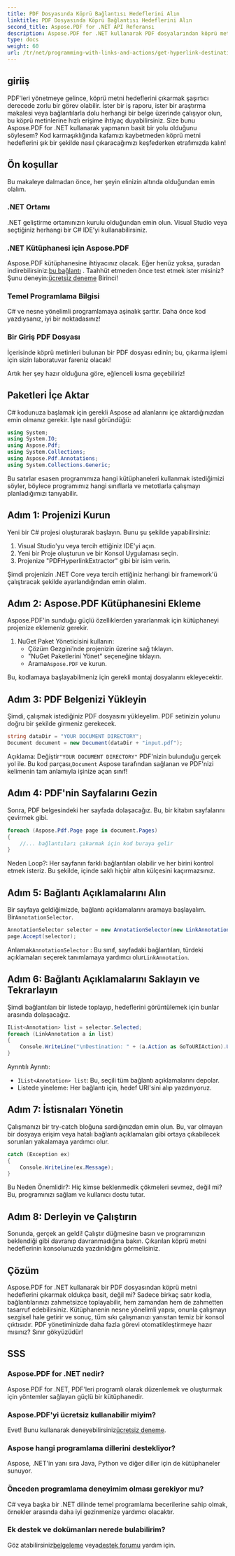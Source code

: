 ```yaml
---
title: PDF Dosyasında Köprü Bağlantısı Hedeflerini Alın
linktitle: PDF Dosyasında Köprü Bağlantısı Hedeflerini Alın
second_title: Aspose.PDF for .NET API Referansı
description: Aspose.PDF for .NET kullanarak PDF dosyalarından köprü metni hedeflerini nasıl kolayca çıkaracağınızı öğrenin. Bu basit adım adım öğreticiyi izleyin.
type: docs
weight: 60
url: /tr/net/programming-with-links-and-actions/get-hyperlink-destinations/
---
```

## giriiş

PDF'leri yönetmeye gelince, köprü metni hedeflerini çıkarmak şaşırtıcı derecede zorlu bir görev olabilir. İster bir iş raporu, ister bir araştırma makalesi veya bağlantılarla dolu herhangi bir belge üzerinde çalışıyor olun, bu köprü metinlerine hızlı erişime ihtiyaç duyabilirsiniz. Size bunu Aspose.PDF for .NET kullanarak yapmanın basit bir yolu olduğunu söylesem? Kod karmaşıklığında kafamızı kaybetmeden köprü metni hedeflerini şık bir şekilde nasıl çıkaracağımızı keşfederken etrafımızda kalın!

## Ön koşullar

Bu makaleye dalmadan önce, her şeyin elinizin altında olduğundan emin olalım.

### .NET Ortamı 
.NET geliştirme ortamınızın kurulu olduğundan emin olun. Visual Studio veya seçtiğiniz herhangi bir C# IDE'yi kullanabilirsiniz. 

### .NET Kütüphanesi için Aspose.PDF 
 Aspose.PDF kütüphanesine ihtiyacınız olacak. Eğer henüz yoksa, şuradan indirebilirsiniz:[bu bağlantı](https://releases.aspose.com/pdf/net/) . Taahhüt etmeden önce test etmek ister misiniz? Şunu deneyin:[ücretsiz deneme](https://releases.aspose.com/) Birinci!

### Temel Programlama Bilgisi 
C# ve nesne yönelimli programlamaya aşinalık şarttır. Daha önce kod yazdıysanız, iyi bir noktadasınız!

### Bir Giriş PDF Dosyası 
İçerisinde köprü metinleri bulunan bir PDF dosyası edinin; bu, çıkarma işlemi için sizin laboratuvar fareniz olacak!

Artık her şey hazır olduğuna göre, eğlenceli kısma geçebiliriz!

## Paketleri İçe Aktar

C# kodunuza başlamak için gerekli Aspose ad alanlarını içe aktardığınızdan emin olmanız gerekir. İşte nasıl göründüğü:

```csharp
using System;
using System.IO;
using Aspose.Pdf;
using System.Collections;
using Aspose.Pdf.Annotations;
using System.Collections.Generic;
```

Bu satırlar esasen programımıza hangi kütüphaneleri kullanmak istediğimizi söyler, böylece programımız hangi sınıflarla ve metotlarla çalışmayı planladığımızı tanıyabilir. 

## Adım 1: Projenizi Kurun

Yeni bir C# projesi oluşturarak başlayın. Bunu şu şekilde yapabilirsiniz:

1. Visual Studio'yu veya tercih ettiğiniz IDE'yi açın.
2. Yeni bir Proje oluşturun ve bir Konsol Uygulaması seçin.
3. Projenize "PDFHyperlinkExtractor" gibi bir isim verin.

Şimdi projenizin .NET Core veya tercih ettiğiniz herhangi bir framework'ü çalıştıracak şekilde ayarlandığından emin olalım.

## Adım 2: Aspose.PDF Kütüphanesini Ekleme

Aspose.PDF'in sunduğu güçlü özelliklerden yararlanmak için kütüphaneyi projenize eklemeniz gerekir.

1. NuGet Paket Yöneticisini kullanın:
   - Çözüm Gezgini’nde projenizin üzerine sağ tıklayın.
   - "NuGet Paketlerini Yönet" seçeneğine tıklayın.
   -  Arama`Aspose.PDF` ve kurun.

Bu, kodlamaya başlayabilmeniz için gerekli montaj dosyalarını ekleyecektir.

## Adım 3: PDF Belgenizi Yükleyin

Şimdi, çalışmak istediğiniz PDF dosyasını yükleyelim. PDF setinizin yolunu doğru bir şekilde girmeniz gerekecek.

```csharp
string dataDir = "YOUR DOCUMENT DIRECTORY";
Document document = new Document(dataDir + "input.pdf");
```

 Açıklama: Değiştir`"YOUR DOCUMENT DIRECTORY"` PDF'nizin bulunduğu gerçek yol ile. Bu kod parçası,`Document` Aspose tarafından sağlanan ve PDF'nizi kelimenin tam anlamıyla işinize açan sınıf!

## Adım 4: PDF'nin Sayfalarını Gezin

Sonra, PDF belgesindeki her sayfada dolaşacağız. Bu, bir kitabın sayfalarını çevirmek gibi.

```csharp
foreach (Aspose.Pdf.Page page in document.Pages)
{
    //... bağlantıları çıkarmak için kod buraya gelir
}
```

Neden Loop?: Her sayfanın farklı bağlantıları olabilir ve her birini kontrol etmek isteriz. Bu şekilde, içinde saklı hiçbir altın külçesini kaçırmazsınız.

## Adım 5: Bağlantı Açıklamalarını Alın

 Bir sayfaya geldiğimizde, bağlantı açıklamalarını aramaya başlayalım. Bir`AnnotationSelector`.

```csharp
AnnotationSelector selector = new AnnotationSelector(new LinkAnnotation(page, Rectangle.Trivial));
page.Accept(selector);
```

 Anlamak`AnnotationSelector` : Bu sınıf, sayfadaki bağlantıları, türdeki açıklamaları seçerek tanımlamaya yardımcı olur`LinkAnnotation`. 

## Adım 6: Bağlantı Açıklamalarını Saklayın ve Tekrarlayın

Şimdi bağlantıları bir listede toplayıp, hedeflerini görüntülemek için bunlar arasında dolaşacağız.

```csharp
IList<Annotation> list = selector.Selected;
foreach (LinkAnnotation a in list)
{
    Console.WriteLine("\nDestination: " + (a.Action as GoToURIAction).URI + "\n");
}
```

Ayrıntılı Ayrıntı:
- `IList<Annotation> list`: Bu, seçili tüm bağlantı açıklamalarını depolar.
- Listede yineleme: Her bağlantı için, hedef URI'sini alıp yazdırıyoruz. 

## Adım 7: İstisnaları Yönetin

Çalışmanızı bir try-catch bloğuna sardığınızdan emin olun. Bu, var olmayan bir dosyaya erişim veya hatalı bağlantı açıklamaları gibi ortaya çıkabilecek sorunları yakalamaya yardımcı olur.

```csharp
catch (Exception ex)
{
    Console.WriteLine(ex.Message);
}
```

Bu Neden Önemlidir?: Hiç kimse beklenmedik çökmeleri sevmez, değil mi? Bu, programınızı sağlam ve kullanıcı dostu tutar.

## Adım 8: Derleyin ve Çalıştırın

Sonunda, gerçek an geldi! Çalıştır düğmesine basın ve programınızın beklendiği gibi davranıp davranmadığına bakın. Çıkarılan köprü metni hedeflerinin konsolunuzda yazdırıldığını görmelisiniz.

## Çözüm

Aspose.PDF for .NET kullanarak bir PDF dosyasından köprü metni hedeflerini çıkarmak oldukça basit, değil mi? Sadece birkaç satır kodla, bağlantılarınızı zahmetsizce toplayabilir, hem zamandan hem de zahmetten tasarruf edebilirsiniz. Kütüphanenin nesne yönelimli yapısı, onunla çalışmayı sezgisel hale getirir ve sonuç, tüm sıkı çalışmanızı yansıtan temiz bir konsol çıktısıdır. PDF yönetiminizde daha fazla görevi otomatikleştirmeye hazır mısınız? Sınır gökyüzüdür!

## SSS

### Aspose.PDF for .NET nedir?
Aspose.PDF for .NET, PDF'leri programlı olarak düzenlemek ve oluşturmak için yöntemler sağlayan güçlü bir kütüphanedir.

### Aspose.PDF'yi ücretsiz kullanabilir miyim?
 Evet! Bunu kullanarak deneyebilirsiniz[ücretsiz deneme](https://releases.aspose.com/).

### Aspose hangi programlama dillerini destekliyor?
Aspose, .NET'in yanı sıra Java, Python ve diğer diller için de kütüphaneler sunuyor.

### Önceden programlama deneyimim olması gerekiyor mu?
C# veya başka bir .NET dilinde temel programlama becerilerine sahip olmak, örnekler arasında daha iyi gezinmenize yardımcı olacaktır.

### Ek destek ve dokümanları nerede bulabilirim?
 Göz atabilirsiniz[belgeleme](https://reference.aspose.com/pdf/net/) veya[destek forumu](https://forum.aspose.com/c/pdf/10) yardım için.
